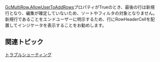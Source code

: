 [GcMultiRow.AllowUserToAddRows](gcdocsite__documentlink?toc-item-id=1d6049ba-30df-463f-8d37-f740834f5496)プロパティがTrueのとき、最後の行は新規行となり、編集が確定していないため、ソートやフィルタの対象となりません。
新規行であることをエンドユーザーに明示するため、行にRowHeaderCellを配置してインジケータを表示することをお勧めします。

## 関連トピック

[トラブルシューティング](gcdocsite__documentlink?toc-item-id=bc257039-b6b1-4130-b079-bb9fa2c116bd)